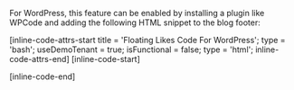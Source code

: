 For WordPress, this feature can be enabled by installing a plugin like WPCode and adding the following HTML snippet to the blog footer:

[inline-code-attrs-start title = 'Floating Likes Code For WordPress'; type = 'bash'; useDemoTenant = true; isFunctional = false; type = 'html';  inline-code-attrs-end]
[inline-code-start]
<script src="https://cdn.fastcomments.com/js/embed-page-likes-floating.min.js" async></script>
<div id="fastcomments-page-likes-floating"></div>
<script>
    (function () {
        function tryLoad() {
            if (window.FastCommentsEmbedPageLikesFloating) {
                const articles = document.getElementsByTagName('article');
                if (!articles.length) {
                    return console.warn('Article not found to show fastcomments likes.');
                }
                window.FastCommentsEmbedPageLikesFloating(document.getElementById('fastcomments-page-likes-floating'), {
                    tenantId: '-VuPDR12d-v_',
                    urlId: articles[0].id.replace('post-', '')
                });
            } else {
                setTimeout(tryLoad, 50);
            }
        }

        tryLoad();
    })();
</script>
[inline-code-end]
